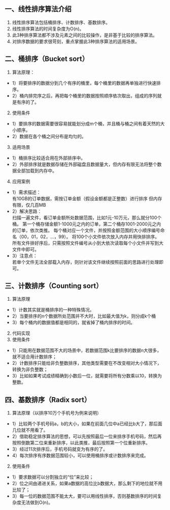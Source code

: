 ## 一、线性排序算法介绍
1. 线性排序算法包括桶排序、计数排序、基数排序。
2. 线性排序算法的时间复杂度为O(n)。
3. 此3种排序算法都不涉及元素之间的比较操作，是非基于比较的排序算法。
4. 对排序数据的要求很苛刻，重点掌握此3种排序算法的适用场景。

## 二、桶排序（Bucket sort）
1. 算法原理：
- 1）将要排序的数据分到几个有序的桶里，每个桶里的数据再单独进行快速排序。
- 2）桶内排完序之后，再把每个桶里的数据按照顺序依次取出，组成的序列就是有序的了。

2. 使用条件
- 1）要排序的数据需要很容易就能划分成m个桶，并且桶与桶之间有着天然的大小顺序。
- 2）数据在各个桶之间分布是均匀的。

3. 适用场景
- 1）桶排序比较适合用在外部排序中。
- 2）外部排序就是数据存储在外部磁盘且数据量大，但内存有限无法将整个数据全部加载到内存中。

4. 应用案例
- 1）需求描述：  
有10GB的订单数据，需按订单金额（假设金额都是正整数）进行排序
但内存有限，仅几百MB
- 2）解决思路：  
扫描一遍文件，看订单金额所处数据范围，比如1元-10万元，那么就分100个桶。
第一个桶存储金额1-1000元之内的订单，第二个桶存1001-2000元之内的订单，依次类推。
每个桶对应一个文件，并按照金额范围的大小顺序编号命名（00，01，02，…，99）。
将100个小文件依次放入内存并用快排排序。
所有文件排好序后，只需按照文件编号从小到大依次读取每个小文件并写到大文件中即可。
- 3）注意点：  
若单个文件无法全部载入内存，则针对该文件继续按照前面的思路进行处理即可。

## 三、计数排序（Counting sort）
1. 算法原理
- 1）计数其实就是桶排序的一种特殊情况。
- 2）当要排序的n个数据所处范围并不大时，比如最大值为k，则分成k个桶
- 3）每个桶内的数据值都是相同的，就省掉了桶内排序的时间。

2. 代码实现
3. 使用条件
- 1）只能用在数据范围不大的场景中，若数据范围k比要排序的数据n大很多，就不适合用计数排序；
- 2）计数排序只能给非负整数排序，其他类型需要在不改变相对大小情况下，转换为非负整数；
- 3）比如如果考试成绩精确到小数后一位，就需要将所有分数乘以10，转换为整数。

## 四、基数排序（Radix sort）
1. 算法原理（以排序10万个手机号为例来说明）
- 1）比较两个手机号码a，b的大小，如果在前面几位中a已经比b大了，那后面几位就不用看了。
- 2）借助稳定排序算法的思想，可以先按照最后一位来排序手机号码，然后再按照倒数第二位来重新排序，以此类推，最后按照第一个位重新排序。
- 3）经过11次排序后，手机号码就变为有序的了。
- 4）每次排序有序数据范围较小，可以使用桶排序或计数排序来完成。

2. 使用条件
- 1）要求数据可以分割独立的“位”来比较；
- 2）位之间由递进关系，如果a数据的高位比b数据大，那么剩下的地位就不用比较了；
- 3）每一位的数据范围不能太大，要可以用线性排序，否则基数排序的时间复杂度无法做到O(n)。
